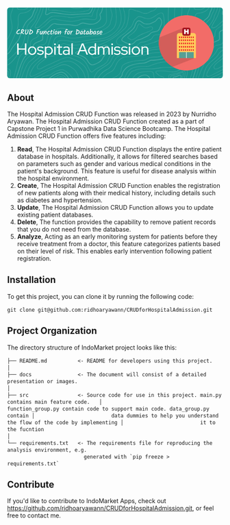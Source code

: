 ![Header](./docs/header.png)

## About

The Hospital Admission CRUD Function was released in 2023 by Nurridho Aryawan. The Hospital Admission CRUD Function created as a part of Capstone Project 1 in Purwadhika Data Science Bootcamp. The Hospital Admission CRUD Function offers five features including:

1. **Read**, The Hospital Admission CRUD Function displays the entire patient database in hospitals. Additionally, it allows for filtered searches based on parameters such as gender and various medical conditions in the patient's background. This feature is useful for disease analysis within the hospital environment.
2. **Create**, The Hospital Admission CRUD Function enables the registration of new patients along with their medical history, including details such as diabetes and hypertension.
3. **Update**, The Hospital Admission CRUD Function allows you to update existing patient databases.
4. **Delete**, The function provides the capability to remove patient records that you do not need from the database.
5. **Analyze**, Acting as an early monitoring system for patients before they receive treatment from a doctor, this feature categorizes patients based on their level of risk. This enables early intervention following patient registration.

## Installation

To get this project, you can clone it by running the following code:

    git clone git@github.com:ridhoaryawann/CRUDforHospitalAdmission.git

    
## Project Organization

The directory structure of IndoMarket project looks like this:

    ├── README.md          <- README for developers using this project.
    │
    ├── docs               <- The document will consist of a detailed presentation or images.
    │
    ├── src                <- Source code for use in this project. main.py contains main feature code.   │                         function_group.py contain code to support main code. data_group.py contain │                         data dummies to help you understand the flow of the code by implementing │                         it to the fucntion                 
    │
    └── requirements.txt   <- The requirements file for reproducing the analysis environment, e.g.
                             generated with `pip freeze > requirements.txt`

## Contribute

If you'd like to contribute to IndoMarket Apps, check out https://github.com/ridhoaryawann/CRUDforHospitalAdmission.git, or feel free to contact me.
